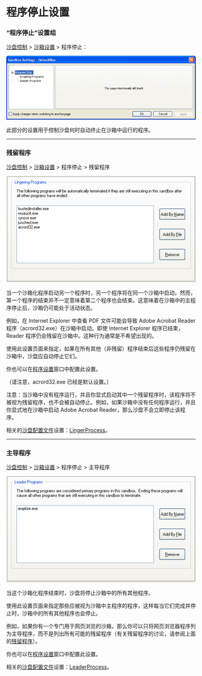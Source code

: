 # 程序停止设置

### “程序停止”设置组

[沙盘控制](SandboxieControl.md) > [沙箱设置](SandboxSettings.md) > 程序停止：

![](../Media/ProgramStopSettings.png)

此部分的设置用于控制沙盘何时自动终止在沙箱中运行的程序。

* * *

### 残留程序

[沙盘控制](SandboxieControl.md) > [沙箱设置](SandboxSettings.md) > 程序停止 > 残留程序

![](../Media/LingeringProgramsSettings.png)

当一个沙箱化程序启动另一个程序时，另一个程序将在同一个沙箱中启动。然而，第一个程序的结束并不一定意味着第二个程序也会结束。这意味着在沙箱中的主程序停止后，沙箱仍可能处于活动状态。

例如，在 Internet Explorer 中查看 PDF 文件可能会导致 Adobe Acrobat Reader 程序（acrord32.exe）在沙箱中启动。即使 Internet Explorer 程序已结束，Reader 程序仍会残留在沙箱中。这种行为通常是不希望出现的。

使用此设置页面来指定，如果在所有其他（非残留）程序结束后这些程序仍残留在沙箱中，沙盘应自动停止它们。

你也可以在[程序设置](ProgramSettings.md)窗口中配置此设置。

（请注意，acrord32.exe 已经是默认设置。）

注意：当沙箱中没有程序运行，并且你显式启动其中一个残留程序时，该程序将不被视为残留程序，也不会被自动停止。例如，如果沙箱中没有任何程序运行，并且你显式地在沙箱中启动 Adobe Acrobat Reader，那么沙盘不会立即停止该程序。

相关的[沙盘配置文件](SandboxieIni.md)设置：[LingerProcess](LingerProcess.md)。

* * *

### 主导程序

[沙盘控制](SandboxieControl.md) > [沙箱设置](SandboxSettings.md) > 程序停止 > 主导程序

![](../Media/LeaderProgramsSettings.png)

当这个沙箱化程序结束时，沙盘将停止沙箱中的所有其他程序。

使用此设置页面来指定那些应被视为沙箱中主程序的程序，这样每当它们完成并停止时，沙箱中的所有其他程序也会停止。

例如，如果你有一个专门用于网页浏览的沙箱，那么你可以只将网页浏览器程序列为主导程序，而不是列出所有可能的残留程序（有关残留程序的讨论，请参阅上面的[残留程序](ProgramStopSettings.md#lingering-programs)）。

你也可以在[程序设置](ProgramSettings.md)窗口中配置此设置。

相关的[沙盘配置文件](SandboxieIni.md)设置：[LeaderProcess](LeaderProcess.md)。
